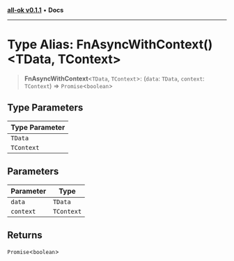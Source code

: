 [**all-ok v0.1.1**](../../README.md) • **Docs**

***

# Type Alias: FnAsyncWithContext()\<TData, TContext\>

> **FnAsyncWithContext**\<`TData`, `TContext`\>: (`data`: `TData`, `context`: `TContext`) => `Promise`\<`boolean`\>

## Type Parameters

| Type Parameter |
| ------ |
| `TData` |
| `TContext` |

## Parameters

| Parameter | Type |
| ------ | ------ |
| `data` | `TData` |
| `context` | `TContext` |

## Returns

`Promise`\<`boolean`\>
